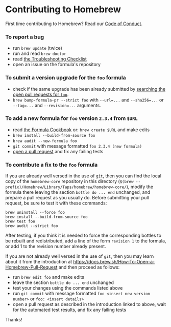 # Contributing to Homebrew

First time contributing to Homebrew? Read our [Code of Conduct](https://github.com/Homebrew/brew/blob/master/CODE_OF_CONDUCT.md#code-of-conduct).

### To report a bug

* run `brew update` (twice)
* run and read `brew doctor`
* read [the Troubleshooting Checklist](https://docs.brew.sh/Troubleshooting)
* open an issue on the formula's repository

### To submit a version upgrade for the `foo` formula

* check if the same upgrade has been already submitted by [searching the open pull requests for `foo`](https://github.com/Homebrew/homebrew-core/pulls?utf8=✓&q=is%3Apr+is%3Aopen+foo).
* `brew bump-formula-pr --strict foo` with `--url=...` and `--sha256=...` or `--tag=...` and `--revision=...` arguments.

### To add a new formula for `foo` version `2.3.4` from `$URL`

* read [the Formula Cookbook](https://docs.brew.sh/Formula-Cookbook) or: `brew create $URL` and make edits
* `brew install --build-from-source foo`
* `brew audit --new-formula foo`
* `git commit` with message formatted `foo 2.3.4 (new formula)`
* [open a pull request](https://docs.brew.sh/How-To-Open-a-Homebrew-Pull-Request) and fix any failing tests

### To contribute a fix to the `foo` formula

If you are already well versed in the use of `git`, then you can find the local
copy of the `homebrew-core` repository in this directory
(`$(brew --prefix)/Homebrew/Library/Taps/homebrew/homebrew-core/`), modify the formula there
leaving the section `bottle do ... end` unchanged, and prepare a pull request
as you usually do.  Before submitting your pull request, be sure to test it
with these commands:

```
brew uninstall --force foo
brew install --build-from-source foo
brew test foo
brew audit --strict foo
```

After testing, if you think it is needed to force the corresponding bottles to be
rebuilt and redistributed, add a line of the form `revision 1` to the formula,
or add 1 to the revision number already present.

If you are not already well versed in the use of `git`, then you may learn
about it from the introduction at
https://docs.brew.sh/How-To-Open-a-Homebrew-Pull-Request and then proceed as
follows:

* run `brew edit foo` and make edits
* leave the section `bottle do ... end` unchanged
* test your changes using the commands listed above
* run `git commit` with message formatted `foo <insert new version number>` or `foo: <insert details>`
* open a pull request as described in the introduction linked to above, wait for the automated test results, and fix any failing tests

Thanks!
